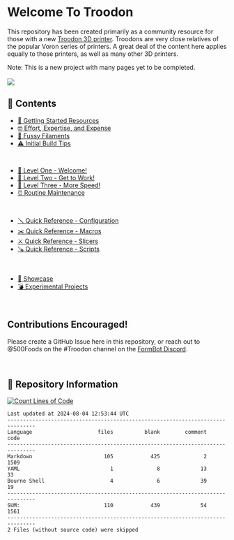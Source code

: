 # Welcome To Troodon
This repository has been created primarily as a community resource for those with a new [Troodon 3D printer](https://www.formbot3d.com/collections/troodon-390). Troodons are very close relatives of the popular Voron series of printers. A great deal of the content here applies equally to those printers, as well as many other 3D printers. 

Note: This is a new project with many pages yet to be completed.
<br/><br/><img src="https://progress-bar.dev/63/?scale=89&title=%20Completed%20&width=415&suffix=%20%2F%20105%20Pages">

## 🎁 Contents
- [🤔 Getting Started Resources](https://github.com/500Foods/WelcomeToTroodon/blob/main/docs/getting_started.md)
- [🤓 Effort, Expertise, and Expense](https://github.com/500Foods/WelcomeToTroodon/blob/main/docs/effort.md)
- [🧐 Fussy Filaments](https://github.com/500Foods/WelcomeToTroodon/blob/main/docs/filaments.md)
- [⚠️ Initial Build Tips](https://github.com/500Foods/WelcomeToTroodon/blob/main/docs/initial_build.md)
<br>

- [🙂 Level One - Welcome!](https://github.com/500Foods/WelcomeToTroodon/blob/main/docs/level_1.md)
- [🔨 Level Two - Get to Work!](https://github.com/500Foods/WelcomeToTroodon/blob/main/docs/level_2.md)
- [🥇 Level Three - More Speed!](https://github.com/500Foods/WelcomeToTroodon/blob/main/docs/level_3.md)
- [⏰ Routine Maintenance](https://github.com/500Foods/WelcomeToTroodon/blob/main/docs/maintenance.md)
<br>

- [🪛 Quick Reference - Configuration](https://github.com/500Foods/WelcomeToTroodon/blob/main/docs/configuration.md)
- [✂️ Quick Reference - Macros](https://github.com/500Foods/WelcomeToTroodon/blob/main/docs/macros.md)
- [⚔️ Quick Reference - Slicers](https://github.com/500Foods/WelcomeToTroodon/blob/main/docs/slicers.md)
- [🪚 Quick Reference - Scripts](https://github.com/500Foods/WelcomeToTroodon/blob/main/docs/scripts.md)
<br>

- [🥳 Showcase](https://github.com/500Foods/WelcomeToTroodon/blob/main/docs/showcase.md)
- [💣 Experimental Projects](https://github.com/500Foods/WelcomeToTroodon/blob/main/docs/experiments.md)
<br>

## Contributions Encouraged!
Please create a GitHub Issue here in this repository, or reach out to @500Foods on the #Troodon channel on the [FormBot Discord](https://discord.gg/spAGFK2PnN).

<p><br></p>

## 📏 Repository Information 
[![Count Lines of Code](https://github.com/500Foods/WelcomeToTroodon/actions/workflows/main.yml/badge.svg)](https://github.com/500Foods/WelcomeToTroodon/actions/workflows/main.yml)
<!--CLOC-START -->
```
Last updated at 2024-08-04 12:53:44 UTC
-------------------------------------------------------------------------------
Language                     files          blank        comment           code
-------------------------------------------------------------------------------
Markdown                       105            425              2           1509
YAML                             1              8             13             33
Bourne Shell                     4              6             39             19
-------------------------------------------------------------------------------
SUM:                           110            439             54           1561
-------------------------------------------------------------------------------
2 Files (without source code) were skipped
```
<!--CLOC-END-->
